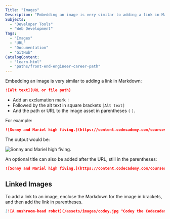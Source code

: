 ```yaml
---
Title: "Images"
Description: "Embedding an image is very similar to adding a link in Markdown: markdown Alt text  - Add an exclamation mark ! - Followed by the alt text in square brackets [Alt text] - And the path or URL to the image asset in parentheses ( )."
Subjects:
  - "Developer Tools"
  - "Web Development"
Tags:
  - "Images"
  - "URL"
  - "Documentation"
  - "GitHub"
CatalogContent:
  - "learn-html"
  - "paths/front-end-engineer-career-path"
---
```


Embedding an image is very similar to adding a link in Markdown:

```md
![Alt text](URL or file path)
```

- Add an exclamation mark `!`
- Followed by the alt text in square brackets `[Alt text]`
- And the path or URL to the image asset in parentheses `(` `)`.

For example:

```md
![Sonny and Mariel high fiving.](https://content.codecademy.com/courses/learn-cpp/community-challenge/highfive.gif)
```

The output would be:

![Sonny and Mariel high fiving.](https://content.codecademy.com/courses/learn-cpp/community-challenge/highfive.gif)

An optional title can also be added after the URL, still in the parentheses:

```md
![Sonny and Mariel high fiving.](https://content.codecademy.com/courses/learn-cpp/community-challenge/highfive.gif "High Five")
```

## Linked Images

To add a link to an image, enclose the Markdown for the image in brackets, and then add the link in parentheses.

```md
[![A mushroom-head robot](/assets/images/codey.jpg "Codey the Codecademy mascot")](https://codecademy.com)
```
